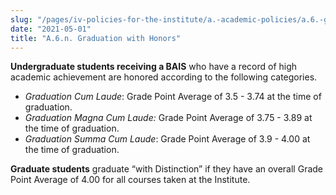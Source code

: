 ```yaml
---
slug: "/pages/iv-policies-for-the-institute/a.-academic-policies/a.6.-grades-credits-and-academic-policies/a.6.n.-graduation-with-honors"
date: "2021-05-01"
title: "A.6.n. Graduation with Honors"
---
```


**Undergraduate students receiving a BAIS** who have a record of high academic achievement are honored according to the following categories.

- _Graduation Cum Laude_: Grade Point Average of 3.5 - 3.74 at the time of graduation.
- _Graduation Magna Cum Laude:_ Grade Point Average of 3.75 - 3.89 at the time of graduation.
- _Graduation Summa Cum Laude_: Grade Point Average of 3.9 - 4.00 at the time of graduation.

**Graduate students** graduate “with Distinction” if they have an overall Grade Point Average of 4.00 for all courses taken at the Institute.
